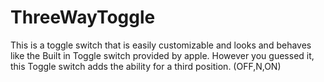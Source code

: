 # ThreeWayToggle

This is a toggle switch that is easily customizable and looks and behaves like the Built in Toggle switch provided by apple. However you guessed it, this Toggle switch adds the ability for a third position. (OFF,N,ON)
    
